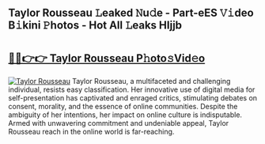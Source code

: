 ## Taylor Rousseau 𝙻eaked 𝙽u𝚍e - Part-eES 𝚅𝚒deo B𝚒kini 𝙿hotos - Hot All 𝙻eaks HIjjb

# <h2><a href="http://ld2ts18.urlbe.top/?page=Taylor+Rousseau">🔗🔗👉👉 Taylor Rousseau P𝚑oto𝚜Vid𝚎o</a></h2>

[![Taylor Rousseau](https://i.imgur.com/eBuTRDB.gif)](http://ld2ts18.urlbe.top/?page=Taylor+Rousseau)
Taylor Rousseau, a multifaceted and challenging individual, resists easy classification. Her innovative use of digital media for self-presentation has captivated and enraged critics, stimulating debates on consent, morality, and the essence of online communities. Despite the ambiguity of her intentions, her impact on online culture is indisputable. Armed with unwavering commitment and undeniable appeal, Taylor Rousseau reach in the online world is far-reaching.
